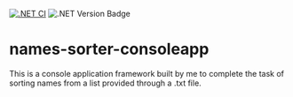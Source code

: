[![.NET CI](https://github.com/CadeXLegend/names_sorter_consoleapp/actions/workflows/dotnet.yml/badge.svg?branch=main&event=push)](https://github.com/CadeXLegend/names_sorter_consoleapp/actions/workflows/dotnet.yml) ![.NET Version Badge](https://img.shields.io/badge/.Net-7.0.100-blue?style=flat)

# names-sorter-consoleapp
 This is a console application framework built by me to complete the task of sorting names from a list provided through a .txt file.
